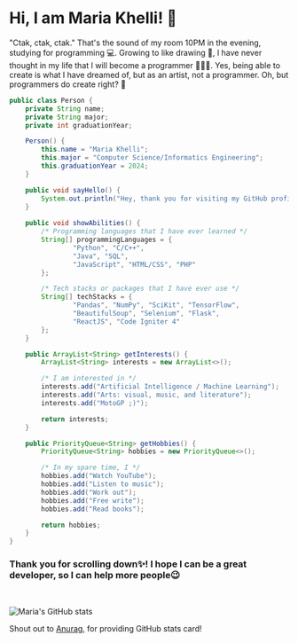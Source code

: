 
# Hi, I am Maria Khelli! 👋

"Ctak, ctak, ctak." That's the sound of my room 10PM in the evening, studying for programming 💻. Growing to like drawing 🎨, I have never thought in my life that I will become a programmer 👨🏽‍💻. Yes, being able to create is what I have dreamed of, but as an artist, not a programmer. Oh, but programmers do create right? 🤘

```java
public class Person {
    private String name;
    private String major;
    private int graduationYear;

    Person() {
        this.name = "Maria Khelli";
        this.major = "Computer Science/Informatics Engineering";
        this.graduationYear = 2024;
    }

    public void sayHello() {
        System.out.println("Hey, thank you for visiting my GitHub profile! I hope you find something in my work :)");
    }
    
    public void showAbilities() {
        /* Programming languages that I have ever learned */
        String[] programmingLanguages = {
                "Python", "C/C++",
                "Java", "SQL",
                "JavaScript", "HTML/CSS", "PHP"
        };

        /* Tech stacks or packages that I have ever use */
        String[] techStacks = {
                "Pandas", "NumPy", "SciKit", "TensorFlow",
                "BeautifulSoup", "Selenium", "Flask",
                "ReactJS", "Code Igniter 4"
        };
    }

    public ArrayList<String> getInterests() {
        ArrayList<String> interests = new ArrayList<>();

        /* I am interested in */
        interests.add("Artificial Intelligence / Machine Learning");
        interests.add("Arts: visual, music, and literature");
        interests.add("MotoGP ;)");

        return interests;
    }

    public PriorityQueue<String> getHobbies() {
        PriorityQueue<String> hobbies = new PriorityQueue<>();

        /* In my spare time, I */
        hobbies.add("Watch YouTube");
        hobbies.add("Listen to music");
        hobbies.add("Work out");
        hobbies.add("Free write");
        hobbies.add("Read books");

        return hobbies;
    }
}
```
### Thank you for scrolling down✨! I hope I can be a great developer, so I can help more people😉

<br>

![Maria's GitHub stats](https://github-readme-stats.vercel.app/api?username=khelli07&hide=issues,prs&count_private=true&show_icons=true&theme=swift)

Shout out to [Anurag](https://github.com/anuraghazra/github-readme-stats), for providing GitHub stats card!

